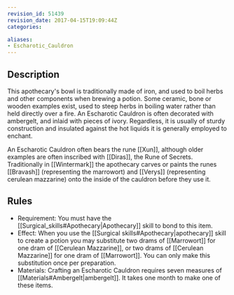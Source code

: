 ```yaml
---
revision_id: 51439
revision_date: 2017-04-15T19:09:44Z
categories:

aliases:
- Escharotic_Cauldron
---
```


## Description
This apothecary's bowl is traditionally made of iron, and used to boil herbs and other components when brewing a potion. Some ceramic, bone or wooden examples exist, used to steep herbs in boiling water rather than held directly over a fire. An Escharotic Cauldron is often decorated with ambergelt, and inlaid with pieces of ivory. Regardless, it is usually of sturdy construction and insulated against the hot liquids it is generally employed to enchant.

An Escharotic Cauldron often bears the rune [[Xun]], although older examples are often inscribed with [[Diras]], the Rune of Secrets. Traditionally in [[Wintermark]] the apothecary carves or paints the runes [[Bravash]] (representing the marrowort) and [[Verys]] (representing cerulean mazzarine) onto the inside of the cauldron before they use it.

## Rules

* Requirement: You must have the [[Surgical_skills#Apothecary|Apothecary]] skill to bond to this item.
* Effect: When you use the [[Surgical skills#Apothecary|apothecary]] skill to create a potion you may substitute two drams of [[Marrowort]] for one dram of [[Cerulean Mazzarine]], or two drams of [[Cerulean Mazzarine]] for one dram of [[Marrowort]]. You can only make this substitution once per preparation.
* Materials: Crafting an Escharotic Cauldron requires seven measures of [[Materials#Ambergelt|ambergelt]]. It takes one month to make one of these items.